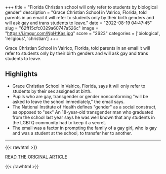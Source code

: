 +++
title = "Florida Christian school will only refer to students by biological gender"
description = "Grace Christian School in Valrico, Florida, told parents in an email it will refer to students only by their birth genders and will ask gay and trans students to leave."
date = "2022-08-19 04:47:45"
slug = "62ff15cfc0329a60747a526c"
image = "https://i.imgur.com/NpHtKas.jpg"
score = "2623"
categories = ['biological', 'religious', 'christian']
+++

Grace Christian School in Valrico, Florida, told parents in an email it will refer to students only by their birth genders and will ask gay and trans students to leave.

## Highlights

- Grace Christian School in Valrico, Florida, says it will only refer to students by their sex assigned at birth.
- Pupils who are gay, transgender or gender nonconforming "will be asked to leave the school immediately," the email says.
- The National Institute of Health defines "gender" as a social construct, as opposed to "sex" An 18-year-old transgender man who graduated from the school last year says he was well known that any students in the LGBTQ community had to keep it a secret.
- The email was a factor in prompting the family of a gay girl, who is gay and was a student at the school, to transfer her to another.

---

{{< rawhtml >}}
  <p class="article-category">
    <a target="_blank" href="https://www.nbcnews.com/news/us-news/florida-school-will-only-refer-students-biological-gender-rcna43545">READ THE ORIGINAL ARTICLE</a>
  </p>
{{< /rawhtml >}}
